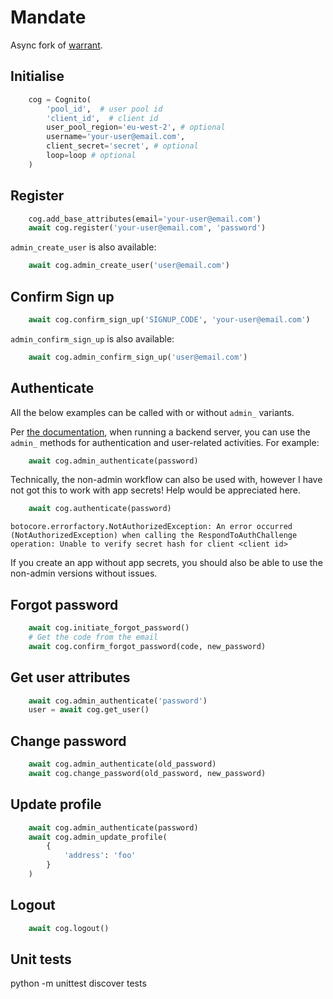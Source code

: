 # Mandate

Async fork of [warrant](https://github.com/capless/warrant).

## Initialise

```python
    cog = Cognito(
        'pool_id',  # user pool id
        'client_id',  # client id
        user_pool_region='eu-west-2', # optional
        username='your-user@email.com',
        client_secret='secret', # optional
        loop=loop # optional
    )
```

## Register

```python
    cog.add_base_attributes(email='your-user@email.com')
    await cog.register('your-user@email.com', 'password')
```

`admin_create_user` is also available:
```python
    await cog.admin_create_user('user@email.com')
```

## Confirm Sign up

```python
    await cog.confirm_sign_up('SIGNUP_CODE', 'your-user@email.com')
```

`admin_confirm_sign_up` is also available:

```python
    await cog.admin_confirm_sign_up('user@email.com')
```

## Authenticate

All the below examples can be called with or without `admin_` variants.

Per [the documentation](https://docs.aws.amazon.com/en_us/cognito/latest/developerguide/amazon-cognito-user-pools-authentication-flow.html#amazon-cognito-user-pools-server-side-authentication-flow), when running a backend server, you can use the `admin_` methods for authentication and user-related activities. For example:

```python
    await cog.admin_authenticate(password)
```

Technically, the non-admin workflow can also be used with, however I have not got this to work with app secrets! Help would be appreciated here.

```python
    await cog.authenticate(password)
```

```
botocore.errorfactory.NotAuthorizedException: An error occurred (NotAuthorizedException) when calling the RespondToAuthChallenge operation: Unable to verify secret hash for client <client id>
```

If you create an app without app secrets, you should also be able to use the non-admin versions without issues.

## Forgot password
```python
    await cog.initiate_forgot_password()
    # Get the code from the email
    await cog.confirm_forgot_password(code, new_password)
```


## Get user attributes
```python
    await cog.admin_authenticate('password')
    user = await cog.get_user()
```

## Change password
```python
    await cog.admin_authenticate(old_password)
    await cog.change_password(old_password, new_password)
```

## Update profile
```python
    await cog.admin_authenticate(password)
    await cog.admin_update_profile(
        {
            'address': 'foo'
        }
    )
```

## Logout
```python
    await cog.logout()
```

## Unit tests
python -m unittest discover tests
